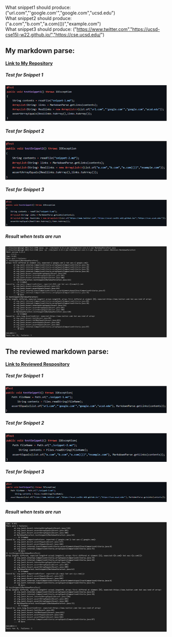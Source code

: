 What snippet1 should produce: ("url.com","'google.com'","google.com","ucsd.edu")\
What snippet2 should produce: ("a.com","b.com","a.com(())","example.com")\
What snippet3 should produce: ("https://www.twitter.com","https://ucsd-cse15l-w22.github.io/","https://cse.ucsd.edu/")


## My markdown parse:
[**Link to My Repository**](markdownme)
##### Test for Snippet 1
![Test_for_snippet1](myrepo1.png) 
##### Test for Snippet 2
![Test_for_snippet2](myrepo2.png)
##### Test for Snippet 3
![Test_for_snippet3](myrepo3.png)
##### Result when tests are run
![Result](myrepo.png)


## The reviewed markdown parse:
[**Link to Reviewed Respository**](markdownthem)
##### Test for Snippet 1
![Test_for_snippet1](therepo1.png) 
##### Test for Snippet 2
![Test_for_snippet2](therepo2.png)
##### Test for Snippet 3
![Test_for_snippet3](therepo3.png)
##### Result when tests are run
![Result](theirrepo.png)